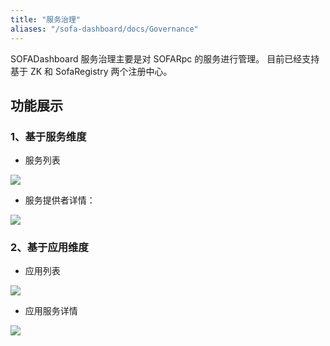 ```yaml
---
title: "服务治理"
aliases: "/sofa-dashboard/docs/Governance"
---
```


SOFADashboard 服务治理主要是对 SOFARpc 的服务进行管理。 目前已经支持基于 ZK 和 SofaRegistry 两个注册中心。

## 功能展示

### 1、基于服务维度

* 服务列表

![](https://gw.alipayobjects.com/mdn/rms_9959bb/afts/img/A*3KHDRJ0VqsQAAAAAAAAAAABkARQnAQ)

* 服务提供者详情：

![](https://gw.alipayobjects.com/mdn/rms_9959bb/afts/img/A*N6h8QK7B8g0AAAAAAAAAAABkARQnAQ)

### 2、基于应用维度

* 应用列表

![](https://gw.alipayobjects.com/mdn/rms_9959bb/afts/img/A*YW0UT6k6pCQAAAAAAAAAAABkARQnAQ)

* 应用服务详情

![](https://gw.alipayobjects.com/mdn/rms_9959bb/afts/img/A*R5ajSoQsx2oAAAAAAAAAAABkARQnAQ)

